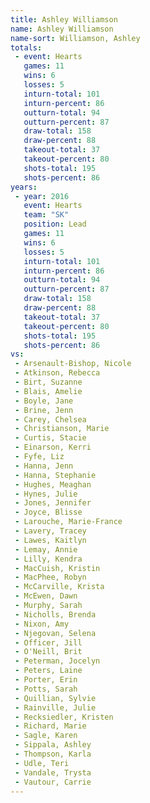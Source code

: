 ```yaml
---
title: Ashley Williamson
name: Ashley Williamson
name-sort: Williamson, Ashley
totals:
 - event: Hearts
   games: 11
   wins: 6
   losses: 5
   inturn-total: 101
   inturn-percent: 86
   outturn-total: 94
   outturn-percent: 87
   draw-total: 158
   draw-percent: 88
   takeout-total: 37
   takeout-percent: 80
   shots-total: 195
   shots-percent: 86
years:
 - year: 2016
   event: Hearts
   team: "SK"
   position: Lead
   games: 11
   wins: 6
   losses: 5
   inturn-total: 101
   inturn-percent: 86
   outturn-total: 94
   outturn-percent: 87
   draw-total: 158
   draw-percent: 88
   takeout-total: 37
   takeout-percent: 80
   shots-total: 195
   shots-percent: 86
vs:
 - Arsenault-Bishop, Nicole
 - Atkinson, Rebecca
 - Birt, Suzanne
 - Blais, Amelie
 - Boyle, Jane
 - Brine, Jenn
 - Carey, Chelsea
 - Christianson, Marie
 - Curtis, Stacie
 - Einarson, Kerri
 - Fyfe, Liz
 - Hanna, Jenn
 - Hanna, Stephanie
 - Hughes, Meaghan
 - Hynes, Julie
 - Jones, Jennifer
 - Joyce, Blisse
 - Larouche, Marie-France
 - Lavery, Tracey
 - Lawes, Kaitlyn
 - Lemay, Annie
 - Lilly, Kendra
 - MacCuish, Kristin
 - MacPhee, Robyn
 - McCarville, Krista
 - McEwen, Dawn
 - Murphy, Sarah
 - Nicholls, Brenda
 - Nixon, Amy
 - Njegovan, Selena
 - Officer, Jill
 - O'Neill, Brit
 - Peterman, Jocelyn
 - Peters, Laine
 - Porter, Erin
 - Potts, Sarah
 - Quillian, Sylvie
 - Rainville, Julie
 - Recksiedler, Kristen
 - Richard, Marie
 - Sagle, Karen
 - Sippala, Ashley
 - Thompson, Karla
 - Udle, Teri
 - Vandale, Trysta
 - Vautour, Carrie
---
```

